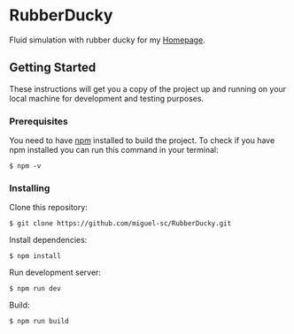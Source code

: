 # RubberDucky

Fluid simulation with rubber ducky for my
[Homepage](https://miguelsantoscorrea.com).

## Getting Started

These instructions will get you a copy of the project up and running on your
local machine for development and testing purposes.

### Prerequisites

You need to have [npm](https://www.npmjs.com/) installed to build the project.
To check if you have npm installed you can run this command in your terminal:

```
$ npm -v
```

### Installing

Clone this repository:

```
$ git clone https://github.com/miguel-sc/RubberDucky.git
```

Install dependencies:

```
$ npm install
```

Run development server:

```
$ npm run dev
```

Build:

```
$ npm run build
```
